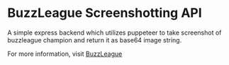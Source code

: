 # BuzzLeague Screenshotting API

A simple express backend which utilizes puppeteer to take screenshot of buzzleague champion and return it as base64 image string.

For more information, visit [BuzzLeague](https://github.com/lovelindhoni/buzzleague)
